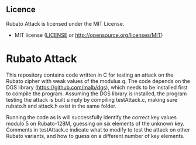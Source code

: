 ## Licence
Rubato Attack is licensed under the MIT License.

* MIT license ([LICENSE](../LICENSE) or http://opensource.org/licenses/MIT)

# Rubato Attack
This repository contains code written in C for testing an attack on the Rubato cipher with weak values of the modulus q.  The code depends on the DGS library (https://github.com/malb/dgs), which needs to be installed first to compile the program.  Assuming the DGS library is installed, the program testing the attack is built simply by compiling testAttack.c, making sure rubato.h and attack.h exist in the same folder.

Running the code as is will successfully identify the correct key values modulo 5 on Rubato-128M, guessing on six elements of the unknown key.  Comments in testAttack.c indicate what to modify to test the attack on other Rubato variants, and how to guess on a different number of key elements.
